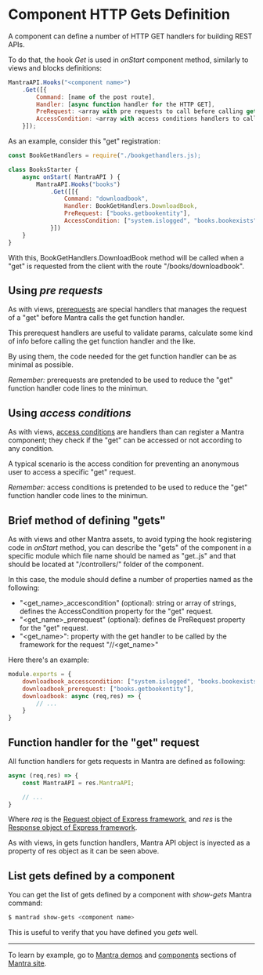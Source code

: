 # Component HTTP Gets Definition

A component can define a number of HTTP GET handlers for building REST APIs.

To do that, the hook *Get* is used in *onStart* component method, similarly to views and blocks definitions:

```js
MantraAPI.Hooks("<component name>")
    .Get([{
        Command: [name of the post route],
        Handler: [async function handler for the HTTP GET],
        PreRequest: <array with pre requests to call before calling get handler>
        AccessCondition: <array with access conditions handlers to call before calling the get handler>
    }]);
```

As an example, consider this "get" registration:

```js
const BookGetHandlers = require("./bookgethandlers.js);

class BooksStarter {
    async onStart( MantraAPI ) {
        MantraAPI.Hooks("books")
            .Get([[{
                Command: "downloadbook",
                Handler: BookGetHandlers.DownloadBook,
                PreRequest: ["books.getbookentity"],
                AccessCondition: ["system.islogged", "books.bookexists"]
            }])
    }
}
```

With this, BookGetHandlers.DownloadBook method will be called when a "get" is requested from the client with the route "/books/downloadbook".

## Using *pre requests*

As with views, [prerequests](/docs/15-component-prerequests.md) are special handlers that manages the request of a "get" before Mantra calls the get function handler.

This prerequest handlers are useful to validate params, calculate some kind of info before calling the get function handler and the like.

By using them, the code needed for the get function handler can be as minimal as possible.

*Remember:* prerequests are pretended to be used to reduce the "get" function handler code lines to the minimun.

## Using *access conditions*

As with views, [access conditions](/docs/14-component-access-conditions.md) are handlers than can register a Mantra component; they check if the "get" can be accessed or not according to any condition.

A typical scenario is the access condition for preventing an anonymous user to access a specific "get" request.

*Remember:* access conditions is pretended to be used to reduce the "get" function handler code lines to the minimun.

## Brief method of defining "gets"

As with views and other Mantra assets, to avoid typing the hook registering code in *onStart* method, you can describe the "gets" of the component in a specific module which file name should be named as "get.<component name>.js" and that should be located at "/controllers/" folder of the component.

In this case, the module should define a number of properties named as the following:

* "<get_name>_accescondition" (optional): string or array of strings, defines the AccessCondition property for the "get" request.
* "<get_name>_prerequest" (optional): defines de PreRequest property for the "get" request.
* "<get_name>": property with the get handler to be called by the framework for the request "/<component name>/<get_name>"
  
Here there's an example:

```js
module.exports = {
    downloadbook_accesscondition: ["system.islogged", "books.bookexists"],
    downloadbook_prerequest: ["books.getbookentity"],
    downloadbook: async (req,res) => {
        // ...
    } 
}
```

## Function handler for the "get" request

All function handlers for gets requests in Mantra are defined as following:

```js
async (req,res) => {
    const MantraAPI = res.MantraAPI;

    // ...
} 
```

Where *req* is the [Request object of Express framework](https://expressjs.com/en/4x/api.html#req), and *res* is the [Response object of Express framework](http://expressjs.com/en/4x/api.html#res).

As with views, in gets function handlers, Mantra API object is inyected as a property of res object as it can be seen above.

## List gets defined by a component

You can get the list of gets defined by a component with *show-gets* Mantra command:

```bash
$ mantrad show-gets <component name>
```

This is useful to verify that you have defined you *gets* well.

***
To learn by example, go to [Mantra demos](https://www.mantrajs.com/mantrademos/showall) and [components](https://www.mantrajs.com/marketplacecomponent/components) sections of [Mantra site](https://www.mantrajs.com).